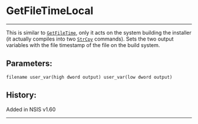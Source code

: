 # GetFileTimeLocal

---

This is similar to [`GetFileTime`][1], only it acts on the system building the installer (it actually compiles into two [`StrCpy`][2] commands). Sets the two output variables with the file timestamp of the file on the build system.

## Parameters:

    filename user_var(high dword output) user_var(low dword output)

## History:

Added in NSIS v1.60

---

[1]: GetFileTime.markdown
[2]: StrCpy.markdown